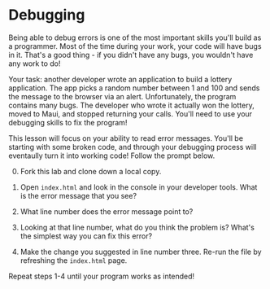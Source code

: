 # Debugging

Being able to debug errors is one of the most important skills you'll build as a programmer. Most of the time during your work, your code will have bugs in it. That's a good thing - if you didn't have any bugs, you wouldn't have any work to do! 

Your task: another developer wrote an application to build a lottery application. The app picks a random number between 1 and 100 and sends the message to the browser via an alert. Unfortunately, the program contains many bugs. The developer who wrote it actually won the lottery, moved to Maui, and stopped returning your calls. You'll need to use your debugging skills to fix the program!

 This lesson will focus on your ability to read error messages. You'll be starting with some broken code, and through your debugging process will eventaully turn it into working code! Follow the prompt below. 

0. Fork this lab and clone down a local copy. 

1. Open `index.html` and look in the console in your developer tools. What is the error message that you see? 

2. What line number does the error message point to? 

3. Looking at that line number, what do you think the problem is? What's the simplest way you can fix this error? 

4. Make the change you suggested in line number three. Re-run the file by refreshing the `index.html` page. 

Repeat steps 1-4 until your program works as intended!

